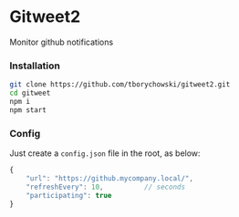 # Gitweet2
Monitor github notifications

### Installation
```sh
git clone https://github.com/tborychowski/gitweet2.git
cd gitweet
npm i
npm start
```

### Config
Just create a `config.json` file in the root, as below:
```js
{
	"url": "https://github.mycompany.local/",
	"refreshEvery": 10,          // seconds
	"participating": true
}
```
